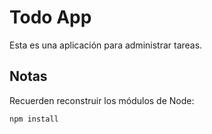 # Todo App

Esta es una aplicación para administrar tareas.

## Notas

Recuerden reconstruir los módulos de Node:

```
npm install
```
